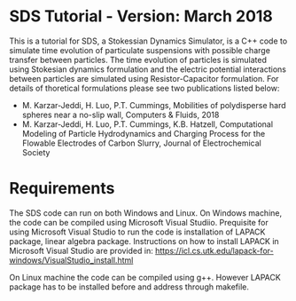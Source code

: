 # SDS Tutorial - Version: March 2018 
This is a tutorial for SDS, a Stokessian Dynamics Simulator, is a C++ code to simulate time evolution of particulate suspensions with possible charge transfer between particles. The time evolution of particles is simulated using Stokesian dynamics formulation and the electric potential interactions between particles are simulated using Resistor-Capacitor formulation. For details of thoretical formulations please see two publications listed below:

- M. Karzar-Jeddi, H. Luo, P.T. Cummings, Mobilities of polydisperse hard spheres near a no-slip wall, Computers & Fluids, 2018
- M. Karzar-Jeddi, H. Luo, P.T. Cummings, K.B. Hatzell, Computational Modeling of Particle Hydrodynamics and Charging Process for the Flowable Electrodes of Carbon Slurry, Journal of Electrochemical Society


# Requirements

The SDS code can run on both Windows and Linux. On Windows machine, the code can be compiled using Microsoft Visual Studiio. Prequisite for using Microsoft Visual Studio to run the code is installation of LAPACK package, linear algebra package. Instructions on how to install LAPACK in Microsoft Visual Studio are provided in:
https://icl.cs.utk.edu/lapack-for-windows/VisualStudio_install.html

On Linux machine the code can be compiled using g++. However LAPACK package has to be installed before and address through makefile.

